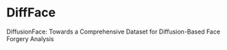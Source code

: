 # DiffFace
DiffusionFace: Towards a Comprehensive Dataset for Diffusion-Based Face Forgery Analysis
